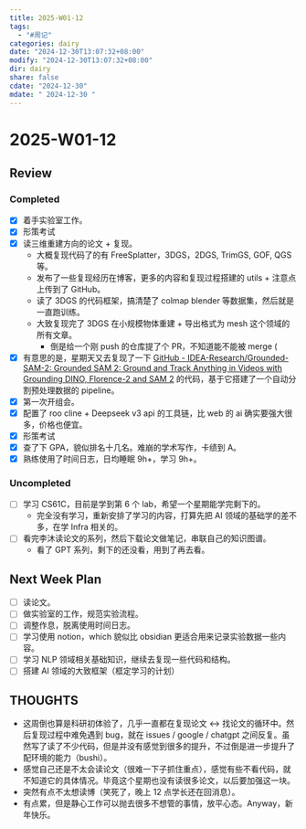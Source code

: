 ```yaml
---
title: 2025-W01-12
tags:
  - "#周记"
categories: dairy
date: "2024-12-30T13:07:32+08:00"
modify: "2024-12-30T13:07:32+08:00"
dir: dairy
share: false
cdate: "2024-12-30"
mdate: " 2024-12-30 "
---
```


# 2025-W01-12

## Review

### Completed

- [x] 着手实验室工作。
- [x] 形策考试
- [x] 读三维重建方向的论文 + 复现。
	- 大概复现代码了的有 FreeSplatter，3DGS，2DGS, TrimGS, GOF, QGS 等。
	- 发布了一些复现经历在博客，更多的内容和复现过程搭建的 utils + 注意点上传到了 GitHub。
	- 读了 3DGS 的代码框架，搞清楚了 colmap blender 等数据集，然后就是一直跑训练。
	- 大致复现完了 3DGS 在小规模物体重建 + 导出格式为 mesh 这个领域的所有文章。
		- 倒是给一个刚 push 的仓库提了个 PR，不知道能不能被 merge (
- [x] 有意思的是，星期天又去复现了一下 [GitHub - IDEA-Research/Grounded-SAM-2: Grounded SAM 2: Ground and Track Anything in Videos with Grounding DINO, Florence-2 and SAM 2](https://github.com/IDEA-Research/Grounded-SAM-2) 的代码，基于它搭建了一个自动分割预处理数据的 pipeline。
- [x] 第一次开组会。
- [x] 配置了 roo cline + Deepseek v3 api 的工具链，比 web 的 ai 确实要强大很多，价格也便宜。
- [x] 形策考试
- [x] 查了下 GPA，貌似排名十几名。难崩的学术写作，卡绩到 A。
- [x] 熟练使用了时间日志，日均睡眠 9h+，学习 9h+。

### Uncompleted

- [ ] 学习 CS61C，目前是学到第 6 个 lab，希望一个星期能学完剩下的。
	- 完全没有学习，重新安排了学习的内容，打算先把 AI 领域的基础学的差不多，在学 Infra 相关的。
- [ ] 看完李沐读论文的系列，然后下载论文做笔记，串联自己的知识图谱。
	- 看了 GPT 系列，剩下的还没看，用到了再去看。

## Next Week Plan

- [ ] 读论文。
- [ ] 做实验室的工作，规范实验流程。
- [ ] 调整作息，脱离使用时间日志。
- [ ] 学习使用 notion，which 貌似比 obsidian 更适合用来记录实验数据一些内容。
- [ ] 学习 NLP 领域相关基础知识，继续去复现一些代码和结构。
- [ ] 搭建 AI 领域的大致框架（框定学习的计划）

## THOUGHTS

- 这周倒也算是科研初体验了，几乎一直都在复现论文 <-> 找论文的循环中。然后复现过程中难免遇到 bug，就在 issues / google / chatgpt 之间反复。虽然写了读了不少代码，但是并没有感觉到很多的提升，不过倒是进一步提升了配环境的能力（bushi）。
- 感觉自己还是不太会读论文（很难一下子抓住重点），感觉有些不看代码，就不知道它的具体情况。毕竟这个星期也没有读很多论文，以后要加强这一块。
- 突然有点不太想读博（笑死了，晚上 12 点学长还在回消息）。
- 有点累，但是静心工作可以抛去很多不想管的事情，放平心态。Anyway，新年快乐。
